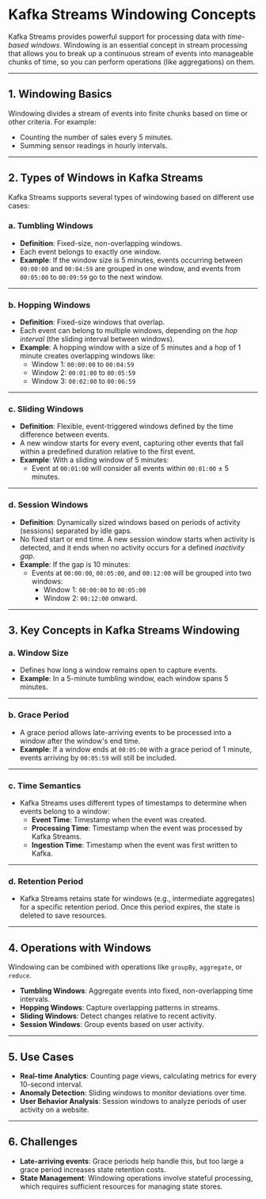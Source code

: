 # Kafka Streams Windowing Concepts

Kafka Streams provides powerful support for processing data with *time-based windows*. Windowing is an essential concept in stream processing that allows you to break up a continuous stream of events into manageable chunks of time, so you can perform operations (like aggregations) on them.

---

## 1. Windowing Basics

Windowing divides a stream of events into finite chunks based on time or other criteria. For example:

- Counting the number of sales every 5 minutes.
- Summing sensor readings in hourly intervals.

---

## 2. Types of Windows in Kafka Streams

Kafka Streams supports several types of windowing based on different use cases:

### a. Tumbling Windows

- **Definition**: Fixed-size, non-overlapping windows.
- Each event belongs to exactly one window.
- **Example**: If the window size is 5 minutes, events occurring between `00:00:00` and `00:04:59` are grouped in one window, and events from `00:05:00` to `00:09:59` go to the next window.

---

### b. Hopping Windows

- **Definition**: Fixed-size windows that overlap.
- Each event can belong to multiple windows, depending on the *hop interval* (the sliding interval between windows).
- **Example**: A hopping window with a size of 5 minutes and a hop of 1 minute creates overlapping windows like:
    - Window 1: `00:00:00` to `00:04:59`
    - Window 2: `00:01:00` to `00:05:59`
    - Window 3: `00:02:00` to `00:06:59`

---

### c. Sliding Windows

- **Definition**: Flexible, event-triggered windows defined by the time difference between events.
- A new window starts for every event, capturing other events that fall within a predefined duration relative to the first event.
- **Example**: With a sliding window of 5 minutes:
    - Event at `00:01:00` will consider all events within `00:01:00` ± 5 minutes.

---

### d. Session Windows

- **Definition**: Dynamically sized windows based on periods of activity (sessions) separated by idle gaps.
- No fixed start or end time. A new session window starts when activity is detected, and it ends when no activity occurs for a defined *inactivity gap*.
- **Example**: If the gap is 10 minutes:
    - Events at `00:00:00`, `00:05:00`, and `00:12:00` will be grouped into two windows:
        - Window 1: `00:00:00` to `00:05:00`
        - Window 2: `00:12:00` onward.

---

## 3. Key Concepts in Kafka Streams Windowing

### a. Window Size

- Defines how long a window remains open to capture events.
- **Example**: In a 5-minute tumbling window, each window spans 5 minutes.

---

### b. Grace Period

- A grace period allows late-arriving events to be processed into a window after the window's end time.
- **Example**: If a window ends at `00:05:00` with a grace period of 1 minute, events arriving by `00:05:59` will still be included.

---

### c. Time Semantics

- Kafka Streams uses different types of timestamps to determine when events belong to a window:
    - **Event Time**: Timestamp when the event was created.
    - **Processing Time**: Timestamp when the event was processed by Kafka Streams.
    - **Ingestion Time**: Timestamp when the event was first written to Kafka.

---

### d. Retention Period

- Kafka Streams retains state for windows (e.g., intermediate aggregates) for a specific retention period. Once this period expires, the state is deleted to save resources.

---

## 4. Operations with Windows

Windowing can be combined with operations like `groupBy`, `aggregate`, or `reduce`.

- **Tumbling Windows**: Aggregate events into fixed, non-overlapping time intervals.
- **Hopping Windows**: Capture overlapping patterns in streams.
- **Sliding Windows**: Detect changes relative to recent activity.
- **Session Windows**: Group events based on user activity.

---

## 5. Use Cases

- **Real-time Analytics**: Counting page views, calculating metrics for every 10-second interval.
- **Anomaly Detection**: Sliding windows to monitor deviations over time.
- **User Behavior Analysis**: Session windows to analyze periods of user activity on a website.

---

## 6. Challenges

- **Late-arriving events**: Grace periods help handle this, but too large a grace period increases state retention costs.
- **State Management**: Windowing operations involve stateful processing, which requires sufficient resources for managing state stores.
